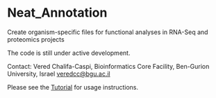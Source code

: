 # Neat_Annotation
Create organism-specific files for functional analyses in RNA-Seq and proteomics projects
 
The code is still under active development.

Contact: Vered Chalifa-Caspi, Bioinformatics Core Facility, Ben-Gurion University, Israel veredcc@bgu.ac.il


Please see the [Tutorial](https://github.com/veredcc/Neat_Annotation/wiki) for usage instructions.
